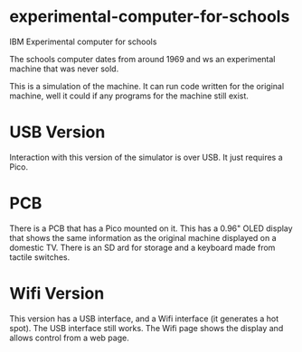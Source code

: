 # experimental-computer-for-schools
IBM Experimental computer for schools

The schools computer dates from around 1969 and ws an experimental machine that was never sold.

This is a simulation of the machine. It can run code written for the original machine, well it
could if any programs for the machine still exist.

<h1>USB Version</h1>
Interaction with this version of the simulator is over USB. It just requires a Pico.

<h1>PCB</h1>
There is a PCB that has a Pico mounted on it. This has a 0.96" OLED display that shows the same information 
as the original machine displayed on a domestic TV. There is an SD ard for storage and a keyboard made from tactile 
switches.

<h1>Wifi Version</h1>
This version has a USB interface, and a Wifi interface (it generates a hot spot). The USB interface still works. The Wifi page shows the display and allows control from a web page.
